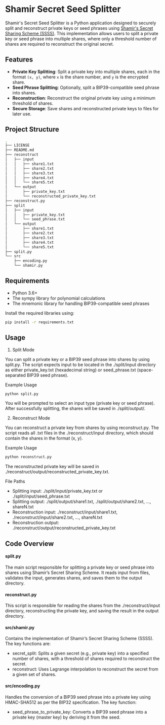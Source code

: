 # Shamir Secret Seed Splitter

Shamir's Secret Seed Splitter is a Python application designed to securely split and reconstruct private keys or seed phrases using [Shamir's Secret Sharing Scheme (SSSS)](https://en.wikipedia.org/wiki/Shamir%27s_Secret_Sharing). This implementation allows users to split a private key or seed phrase into multiple shares, where only a threshold number of shares are required to reconstruct the original secret.

## Features

- **Private Key Splitting**: Split a private key into multiple shares, each in the format `(x, y)`, where `x` is the share number, and `y` is the encrypted share.
- **Seed Phrase Splitting**: Optionally, split a BIP39-compatible seed phrase into shares.
- **Reconstruction**: Reconstruct the original private key using a minimum threshold of shares.
- **Secure Storage**: Save shares and reconstructed private keys to files for later use.

## Project Structure

```bash
.
├── LICENSE
├── README.md
├── reconstruct
│   ├── input
│   │   ├── share1.txt
│   │   ├── share2.txt
│   │   ├── share3.txt
│   │   ├── share4.txt
│   │   └── share5.txt
│   └── output
│       ├── private_key.txt
│       └── reconstructed_private_key.txt
├── reconstruct.py
├── split
│   ├── input
│   │   ├── private_key.txt
│   │   └── seed_phrase.txt
│   └── output
│       ├── share1.txt
│       ├── share2.txt
│       ├── share3.txt
│       ├── share4.txt
│       └── share5.txt
├── split.py
└── src
    ├── encoding.py
    └── shamir.py
```

## Requirements

- Python 3.6+
- The sympy library for polynomial calculations
- The mnemonic library for handling BIP39-compatible seed phrases

Install the required libraries using:
```bash
pip install -r requirements.txt
```

## Usage

1. Split Mode

You can split a private key or a BIP39 seed phrase into shares by using split.py. The script expects input to be located in the ./split/input directory as either private_key.txt (hexadecimal string) or seed_phrase.txt (space-separated BIP39 seed phrase).

Example Usage
```bash
python split.py
```
You will be prompted to select an input type (private key or seed phrase). After successfully splitting, the shares will be saved in ./split/output/.

2. Reconstruct Mode

You can reconstruct a private key from shares by using reconstruct.py. The script reads all .txt files in the ./reconstruct/input directory, which should contain the shares in the format (x, y).

Example Usage
```bash
python reconstruct.py
```
The reconstructed private key will be saved in ./reconstruct/output/reconstructed_private_key.txt.

File Paths

- Splitting input: ./split/input/private_key.txt or ./split/input/seed_phrase.txt
- Splitting output: ./split/output/share1.txt, ./split/output/share2.txt, …, shareN.txt
- Reconstruction input: ./reconstruct/input/share1.txt, ./reconstruct/input/share2.txt, …, shareN.txt
- Reconstruction output: ./reconstruct/output/reconstructed_private_key.txt

## Code Overview

#### split.py

The main script responsible for splitting a private key or seed phrase into shares using Shamir’s Secret Sharing Scheme. It reads input from files, validates the input, generates shares, and saves them to the output directory.

#### reconstruct.py

This script is responsible for reading the shares from the ./reconstruct/input directory, reconstructing the private key, and saving the result in the output directory.

#### src/shamir.py

Contains the implementation of Shamir’s Secret Sharing Scheme (SSSS). The key functions are:

- secret_split: Splits a given secret (e.g., private key) into a specified number of shares, with a threshold of shares required to reconstruct the secret.
- reconstruct: Uses Lagrange interpolation to reconstruct the secret from a given set of shares.

#### src/encoding.py

Handles the conversion of a BIP39 seed phrase into a private key using HMAC-SHA512 as per the BIP32 specification. The key function:

- seed_phrase_to_private_key: Converts a BIP39 seed phrase into a private key (master key) by deriving it from the seed.